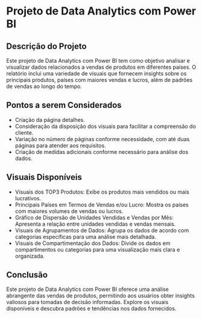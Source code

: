 # Projeto de Data Analytics com Power BI

## Descrição do Projeto

Este projeto de Data Analytics com Power BI tem como objetivo analisar e visualizar dados relacionados a vendas de produtos em diferentes países. O relatório inclui uma variedade de visuais que fornecem insights sobre os principais produtos, países com maiores vendas e lucros, além de padrões de vendas ao longo do tempo.

## Pontos a serem Considerados

- Criação da página detalhes.
- Consideração da disposição dos visuais para facilitar a compreensão do cliente.
- Variação no número de páginas conforme necessidade, com até duas páginas para atender aos requisitos.
- Criação de medidas adicionais conforme necessário para análise dos dados.

## Visuais Disponíveis

- Visuais dos TOP3 Produtos: Exibe os produtos mais vendidos ou mais lucrativos.
- Principais Países em Termos de Vendas e/ou Lucro: Mostra os países com maiores volumes de vendas ou lucros.
- Gráfico de Dispersão de Unidades Vendidas e Vendas por Mês: Apresenta a relação entre unidades vendidas e vendas mensais.
- Visuais de Agrupamentos de Dados: Agrupa os dados de acordo com categorias específicas para uma análise mais detalhada.
- Visuais de Compartimentação dos Dados: Divide os dados em compartimentos ou categorias para uma visualização mais clara e organizada.

## Conclusão

Este projeto de Data Analytics com Power BI oferece uma análise abrangente das vendas de produtos, permitindo aos usuários obter insights valiosos para tomadas de decisão informadas. Explore os visuais disponíveis e descubra padrões e tendências nos dados fornecidos.
